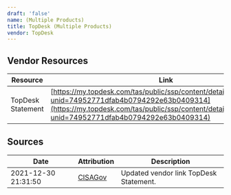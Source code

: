 ```yaml
---
draft: 'false'
name: (Multiple Products)
title: TopDesk (Multiple Products)
vendor: TopDesk
---
```


## Vendor Resources
| Resource | Link |
| --- | --- |
| TopDesk Statement | [https://my.topdesk.com/tas/public/ssp/content/detail/knowledgeitem?unid=74952771dfab4b0794292e63b0409314](https://my.topdesk.com/tas/public/ssp/content/detail/knowledgeitem?unid=74952771dfab4b0794292e63b0409314) |



## Sources
| Date | Attribution | Description |
| --- | --- | --- |
| 2021-12-30 21:31:50 | [CISAGov](https://raw.githubusercontent.com/cisagov/log4j-affected-db/develop/README.md) | Updated vendor link TopDesk Statement.  |
